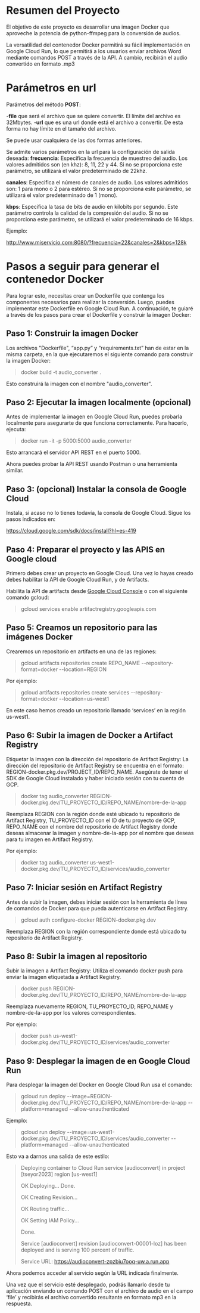 # Resumen del Proyecto

El objetivo de este proyecto es desarrollar una imagen Docker que aproveche la potencia de python-ffmpeg para la conversión de audios.

La versatilidad del contenedor Docker permitirá su fácil implementación en Google Cloud Run, lo que permitirá a los usuarios enviar archivos Word mediante comandos POST a través de la API. A cambio, recibirán el audio convertido en formato .mp3

# Parámetros en url

Parámetros del método <b>POST</b>: 

-<b>file</b> que será el archivo que se quiere convertir. El límite del archivo es 32Mbytes.
-<b>url</b> que es una url donde está el archivo a convertir. De esta forma no hay límite en el tamaño del archivo.

Se puede usar cualquiera de las dos formas anteriores.

Se admite varios parámetros en la url para la configuración de salida deseada:
**frecuencia**: Especifica la frecuencia de muestreo del audio. Los valores admitidos son (en khz): 8, 11, 22 y 44. Si no se proporciona este parámetro, se utilizará el valor predeterminado de 22khz.

**canales**: Especifica el número de canales de audio. Los valores admitidos son: 1 para mono o 2 para estéreo. Si no se proporciona este parámetro, se utilizará el valor predeterminado de 1 (mono).

**kbps**: Especifica la tasa de bits de audio en kilobits por segundo. Este parámetro controla la calidad de la compresión del audio. Si no se proporciona este parámetro, se utilizará el valor predeterminado de 16 kbps.

Ejemplo:

http://www.miservicio.com:8080/?frecuencia=22&canales=2&kbps=128k


# Pasos a seguir para generar el contenedor Docker

Para lograr esto, necesitas crear un Dockerfile que contenga los componentes necesarios para realizar la conversión. Luego, puedes implementar este Dockerfile en Google Cloud Run. A continuación, te guiaré a través de los pasos para crear el Dockerfile y construir la imagen Docker:

## Paso 1: Construir la imagen Docker 

Los archivos "Dockerfile", “app.py” y “requirements.txt” han de estar en la misma carpeta, en la que ejecutaremos el siguiente comando para construir la imagen Docker:

> docker build -t audio_converter .

Esto construirá la imagen con el nombre "audio_converter".

## Paso 2: Ejecutar la imagen localmente (opcional)

Antes de implementar la imagen en Google Cloud Run, puedes probarla localmente para asegurarte de que funciona correctamente. Para hacerlo, ejecuta:

> docker run -it -p 5000:5000 audio_converter

Esto arrancará el servidor API REST en el puerto 5000.

Ahora puedes probar la API REST usando Postman o una herramienta similar.

## Paso 3: (opcional) Instalar la consola de Google Cloud

Instala, si acaso no lo tienes todavía, la consola de Google Cloud. Sigue los pasos indicados en:

<https://cloud.google.com/sdk/docs/install?hl=es-419>

## Paso 4: Preparar el proyecto y las APIS en Google cloud

Primero debes crear un proyecto en Google Cloud. Una vez lo hayas creado debes habilitar la API de Google Cloud Run, y de Artifacts.

Habilita la API de artifacts desde [Google Cloud Console](https://console.cloud.google.com/flows/enableapi?apiid=artifactregistry.googleapis.com&hl=es-419) o con el siguiente comando gcloud:

> gcloud services enable artifactregistry.googleapis.com

## Paso 5: Creamos un repositorio para las imágenes Docker

Crearemos un repositorio en artifacts en una de las regiones:

> gcloud artifacts repositories create REPO_NAME --repository-format=docker --location=REGION

Por ejemplo:

> gcloud artifacts repositories create services --repository-format=docker --location=us-west1

En este caso hemos creado un repositorio llamado ‘services’ en la región us-west1.

## Paso 6: Subir la imagen de Docker a Artifact Registry

Etiquetar la imagen con la dirección del repositorio de Artifact Registry: La dirección del repositorio de Artifact Registry se encuentra en el formato: REGION-docker.pkg.dev/PROJECT_ID/REPO_NAME. Asegúrate de tener el SDK de Google Cloud instalado y haber iniciado sesión con tu cuenta de GCP.

> docker tag audio_converter REGION-docker.pkg.dev/TU_PROYECTO_ID/REPO_NAME/nombre-de-la-app

Reemplaza REGION con la región donde esté ubicado tu repositorio de Artifact Registry, TU_PROYECTO_ID con el ID de tu proyecto de GCP, REPO_NAME con el nombre del repositorio de Artifact Registry donde deseas almacenar la imagen y nombre-de-la-app por el nombre que deseas para tu imagen en Artifact Registry.

Por ejemplo:

> docker tag audio_converter us-west1-docker.pkg.dev/TU_PROYECTO_ID/services/audio_converter

## Paso 7: Iniciar sesión en Artifact Registry

Antes de subir la imagen, debes iniciar sesión con la herramienta de línea de comandos de Docker para que pueda autenticarse en Artifact Registry.

> gcloud auth configure-docker REGION-docker.pkg.dev

Reemplaza REGION con la región correspondiente donde está ubicado tu repositorio de Artifact Registry.

## Paso 8: Subir la imagen al repositorio

Subir la imagen a Artifact Registry: Utiliza el comando docker push para enviar la imagen etiquetada a Artifact Registry.

> docker push REGION-docker.pkg.dev/TU_PROYECTO_ID/REPO_NAME/nombre-de-la-app

Reemplaza nuevamente REGION, TU_PROYECTO_ID, REPO_NAME y nombre-de-la-app por los valores correspondientes.

Por ejemplo:

> docker push us-west1-docker.pkg.dev/TU_PROYECTO_ID/services/audio_converter

## Paso 9: Desplegar la imagen de en Google Cloud Run

Para desplegar la imagen del Docker en Google Cloud Run usa el comando:

> gcloud run deploy --image=REGION-docker.pkg.dev/TU_PROYECTO_ID/REPO_NAME/nombre-de-la-app --platform=managed --allow-unauthenticated 

Ejemplo:

> gcloud run deploy --image=us-west1-docker.pkg.dev/TU_PROYECTO_ID/services/audio_converter --platform=managed --allow-unauthenticated 

Esto va a darnos una salida de este estilo:

> Deploying container to Cloud Run service [audioconvert] in project [tseyor2023] region [us-west1]
>
> OK Deploying... Done.
>
> OK Creating Revision...
>
> OK Routing traffic...
>
> OK Setting IAM Policy...
>
> Done.
>
> Service [audioconvert] revision [audioconvert-00001-loz] has been deployed and is serving 100 percent of traffic.
>
> Service URL: https://audioconvert-zpzbiu7ooq-uw.a.run.app

Ahora podemos acceder al servicio según la URL indicada finalmente.

Una vez que el servicio esté desplegado, podrás llamarlo desde tu aplicación enviando un comando POST con el archivo de audio en el campo ‘file’ y recibirás el archivo convertido resultante en formato mp3 en la respuesta.
